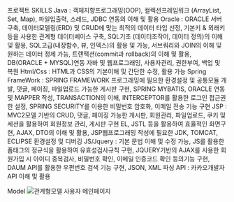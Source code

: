 프로젝트
SKILLS 
Java :  객체지향프로그래밍(OOP), 컬렉션프레임워크 (ArrayList, Set, Map), 파일입출력, 스레드, JDBC 연동의 이해 및 활용
Oracle : ORACLE 서버구축, 데이터모델링(ERD) 및 CRUD에 맞는 최적의 데이터 타입 선정, 기본키 & 외래키 등을 사용한 관계형 데이터베이스 구축, SQL기초 (데이터조작어, 데이터 정의)의 이해 및 활용, SQL고급(내장함수, 뷰, 인덱스)의 활용 및 가능, 서브쿼리와 JOIN의 이해 및 원하는 데이터 정제 가능, 트랜잭션(commit과 rollback)의 이해 및 활용, DB(ORACLE + MYSQL)연동 자바 및 웹프로그래밍, 사용자관리, 권한부여, 백업 및 복원
Html/Css : HTML과 CSS의 기본이해 및 간단한 수정, 활용 가능
Spring FrameWork : SPRING FRAMEWORK 프로그래밍에 필요한 환경설정 및 공통모듈 개발, 댓글, 페이징, 파일업로드 가능한 게시판 구현, SPRING MYBATIS, ORACLE 연동 및 MAPPER 작성, TRANSACTION의 이해, INTERCEPTOR를 활용한 로그인 접근권한 설정, SPRING SECURITY를 이용한 비밀번호 암호화, 이메일 전송 기능 구현 
JSP : MVC2모델 기반의 CRUD, 댓글, 페이징 가능한 게시판, 회원관리, 파일업로드, 쿠키 및 세션을 활용하여 회원정보 관리, 게시판 구현 EL, JSTL 등을 활용하여 효율적인 화면구현, AJAX, DTO의 이해 및 활용, JSP웹프로그래밍 작성에 필요한 JDK, TOMCAT, ECLIPSE 환경설정 및 디버깅
JS/Jquery :  기본 문법 이해 및 수정 가능, JS를 활용한 폼태그의 정규식을 활용하여 유효성검사규칙 구현, JQUERY기반의 AJAX를 사용한 회원가입 시 아이디 중복검사, 비밀번호 확인, 이메일 인증코드 확인 등의기능 구현, DAUM API를 활용한 우편번호 검색 기능 구현, JSON, XML 파싱
API : 카카오개발자 API 이해 및 활용

Model
![관계형모델](https://github.com/Raki0992/RakiFood/assets/145024821/3723a4cd-b241-413e-beac-4707e691ee3e)
사용자 메인페이지

